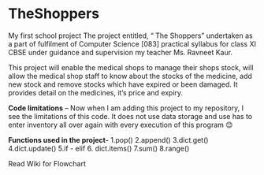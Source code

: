 # TheShoppers
My first school project
The project entitled, “ The Shoppers” undertaken as a part of fulfilment of Computer Science [083] practical syllabus for class XI CBSE under guidance and supervision my teacher Ms. Ravneet Kaur.

This project will enable the medical shops to manage their shops stock, will allow the medical shop staff to know about the stocks of the medicine, add new stock and remove stocks which have expired or been damaged. It
provides detail on the medicines, it’s price and expiry.


**Code limitations** – Now when I am adding this project to my repository, I see the limitations of this code. It does not use data storage and use has to enter inventory all over again with every execution of this program 😊


**Functions used in the project-**
1.pop()
2.append()
3.dict.get()
4.dict.update()
5.if - elif
6. dict.items()
7.sum()
8.range()

Read Wiki for Flowchart
